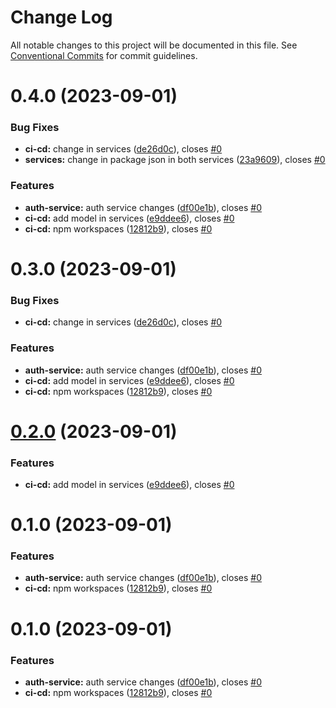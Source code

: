 # Change Log

All notable changes to this project will be documented in this file.
See [Conventional Commits](https://conventionalcommits.org) for commit guidelines.

# 0.4.0 (2023-09-01)


### Bug Fixes

* **ci-cd:** change in services ([de26d0c](https://github.com/Surbhi-sharma1/npm-workspace/commit/de26d0cb2902784cee4f1c826d72cd3c00466a07)), closes [#0](https://github.com/Surbhi-sharma1/npm-workspace/issues/0)
* **services:** change in package json in both services ([23a9609](https://github.com/Surbhi-sharma1/npm-workspace/commit/23a9609bd1cdc4da28fb7cc50786224e8d150e3f)), closes [#0](https://github.com/Surbhi-sharma1/npm-workspace/issues/0)


### Features

* **auth-service:** auth service changes ([df00e1b](https://github.com/Surbhi-sharma1/npm-workspace/commit/df00e1b948612b175175503f03daf6c3c20d43a3)), closes [#0](https://github.com/Surbhi-sharma1/npm-workspace/issues/0)
* **ci-cd:** add model in services ([e9ddee6](https://github.com/Surbhi-sharma1/npm-workspace/commit/e9ddee6ad648ec52b77f2d8007cdf9dc9b9da886)), closes [#0](https://github.com/Surbhi-sharma1/npm-workspace/issues/0)
* **ci-cd:** npm workspaces ([12812b9](https://github.com/Surbhi-sharma1/npm-workspace/commit/12812b95ecd32a1f2bc0526c8944d5399386830c)), closes [#0](https://github.com/Surbhi-sharma1/npm-workspace/issues/0)





# 0.3.0 (2023-09-01)


### Bug Fixes

* **ci-cd:** change in services ([de26d0c](https://github.com/Surbhi-sharma1/npm-workspace/commit/de26d0cb2902784cee4f1c826d72cd3c00466a07)), closes [#0](https://github.com/Surbhi-sharma1/npm-workspace/issues/0)


### Features

* **auth-service:** auth service changes ([df00e1b](https://github.com/Surbhi-sharma1/npm-workspace/commit/df00e1b948612b175175503f03daf6c3c20d43a3)), closes [#0](https://github.com/Surbhi-sharma1/npm-workspace/issues/0)
* **ci-cd:** add model in services ([e9ddee6](https://github.com/Surbhi-sharma1/npm-workspace/commit/e9ddee6ad648ec52b77f2d8007cdf9dc9b9da886)), closes [#0](https://github.com/Surbhi-sharma1/npm-workspace/issues/0)
* **ci-cd:** npm workspaces ([12812b9](https://github.com/Surbhi-sharma1/npm-workspace/commit/12812b95ecd32a1f2bc0526c8944d5399386830c)), closes [#0](https://github.com/Surbhi-sharma1/npm-workspace/issues/0)





# [0.2.0](https://github.com/Surbhi-sharma1/npm-workspace/compare/chat@0.1.0...chat@0.2.0) (2023-09-01)


### Features

* **ci-cd:** add model in services ([e9ddee6](https://github.com/Surbhi-sharma1/npm-workspace/commit/e9ddee6ad648ec52b77f2d8007cdf9dc9b9da886)), closes [#0](https://github.com/Surbhi-sharma1/npm-workspace/issues/0)





# 0.1.0 (2023-09-01)


### Features

* **auth-service:** auth service changes ([df00e1b](https://github.com/Surbhi-sharma1/npm-workspace/commit/df00e1b948612b175175503f03daf6c3c20d43a3)), closes [#0](https://github.com/Surbhi-sharma1/npm-workspace/issues/0)
* **ci-cd:** npm workspaces ([12812b9](https://github.com/Surbhi-sharma1/npm-workspace/commit/12812b95ecd32a1f2bc0526c8944d5399386830c)), closes [#0](https://github.com/Surbhi-sharma1/npm-workspace/issues/0)





# 0.1.0 (2023-09-01)


### Features

* **auth-service:** auth service changes ([df00e1b](https://github.com/Surbhi-sharma1/npm-workspace/commit/df00e1b948612b175175503f03daf6c3c20d43a3)), closes [#0](https://github.com/Surbhi-sharma1/npm-workspace/issues/0)
* **ci-cd:** npm workspaces ([12812b9](https://github.com/Surbhi-sharma1/npm-workspace/commit/12812b95ecd32a1f2bc0526c8944d5399386830c)), closes [#0](https://github.com/Surbhi-sharma1/npm-workspace/issues/0)
